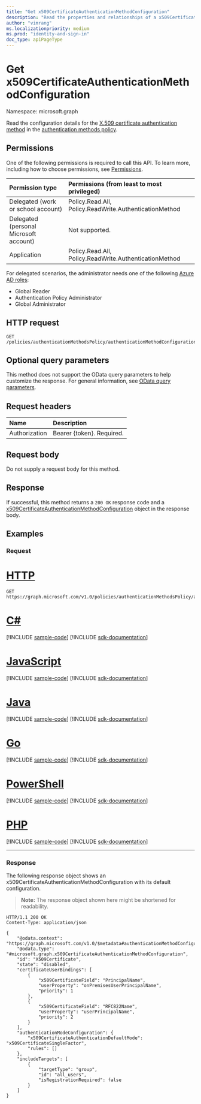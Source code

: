 ```yaml
---
title: "Get x509CertificateAuthenticationMethodConfiguration"
description: "Read the properties and relationships of a x509CertificateAuthenticationMethodConfiguration object."
author: "vimrang"
ms.localizationpriority: medium
ms.prod: "identity-and-sign-in"
doc_type: apiPageType
---
```


# Get x509CertificateAuthenticationMethodConfiguration
Namespace: microsoft.graph

Read the configuration details for the [X.509 certificate authentication method](../resources/x509certificateauthenticationmethodconfiguration.md) in the [authentication methods policy](../resources/authenticationmethodspolicy.md).

## Permissions
One of the following permissions is required to call this API. To learn more, including how to choose permissions, see [Permissions](/graph/permissions-reference).

|Permission type|Permissions (from least to most privileged)|
|:---|:---|
|Delegated (work or school account)|Policy.Read.All, Policy.ReadWrite.AuthenticationMethod|
|Delegated (personal Microsoft account)|Not supported.|
|Application|Policy.Read.All, Policy.ReadWrite.AuthenticationMethod|

For delegated scenarios, the administrator needs one of the following [Azure AD roles](/azure/active-directory/users-groups-roles/directory-assign-admin-roles#available-roles):

* Global Reader
* Authentication Policy Administrator
* Global Administrator

## HTTP request
<!-- {
  "blockType": "ignored"
}
-->
``` http
GET /policies/authenticationMethodsPolicy/authenticationMethodConfigurations/x509Certificate
```

## Optional query parameters
This method does not support the OData query parameters to help customize the response. For general information, see [OData query parameters](/graph/query-parameters).

## Request headers
|Name|Description|
|:---|:---|
|Authorization|Bearer {token}. Required.|

## Request body
Do not supply a request body for this method.

## Response

If successful, this method returns a `200 OK` response code and a [x509CertificateAuthenticationMethodConfiguration](../resources/x509certificateauthenticationmethodconfiguration.md) object in the response body.

## Examples

### Request

# [HTTP](#tab/http)
<!-- {
  "blockType": "request",
  "name": "get_x509certificateauthenticationmethodconfiguration"
}
-->
``` http
GET https://graph.microsoft.com/v1.0/policies/authenticationMethodsPolicy/authenticationMethodConfigurations/x509Certificate
```

# [C#](#tab/csharp)
[!INCLUDE [sample-code](../includes/snippets/csharp/get-x509certificateauthenticationmethodconfiguration-csharp-snippets.md)]
[!INCLUDE [sdk-documentation](../includes/snippets/snippets-sdk-documentation-link.md)]

# [JavaScript](#tab/javascript)
[!INCLUDE [sample-code](../includes/snippets/javascript/get-x509certificateauthenticationmethodconfiguration-javascript-snippets.md)]
[!INCLUDE [sdk-documentation](../includes/snippets/snippets-sdk-documentation-link.md)]

# [Java](#tab/java)
[!INCLUDE [sample-code](../includes/snippets/java/get-x509certificateauthenticationmethodconfiguration-java-snippets.md)]
[!INCLUDE [sdk-documentation](../includes/snippets/snippets-sdk-documentation-link.md)]

# [Go](#tab/go)
[!INCLUDE [sample-code](../includes/snippets/go/get-x509certificateauthenticationmethodconfiguration-go-snippets.md)]
[!INCLUDE [sdk-documentation](../includes/snippets/snippets-sdk-documentation-link.md)]

# [PowerShell](#tab/powershell)
[!INCLUDE [sample-code](../includes/snippets/powershell/get-x509certificateauthenticationmethodconfiguration-powershell-snippets.md)]
[!INCLUDE [sdk-documentation](../includes/snippets/snippets-sdk-documentation-link.md)]

# [PHP](#tab/php)
[!INCLUDE [sample-code](../includes/snippets/php/get-x509certificateauthenticationmethodconfiguration-php-snippets.md)]
[!INCLUDE [sdk-documentation](../includes/snippets/snippets-sdk-documentation-link.md)]

---


### Response
The following response object shows an x509CertificateAuthenticationMethodConfiguration with its default configuration.
>**Note:** The response object shown here might be shortened for readability.
<!-- {
  "blockType": "response",
  "truncated": true,
  "@odata.type": "microsoft.graph.x509CertificateAuthenticationMethodConfiguration"
}
-->
``` http
HTTP/1.1 200 OK
Content-Type: application/json

{
    "@odata.context": "https://graph.microsoft.com/v1.0/$metadata#authenticationMethodConfigurations/$entity",
    "@odata.type": "#microsoft.graph.x509CertificateAuthenticationMethodConfiguration",
    "id": "X509Certificate",
    "state": "disabled",
    "certificateUserBindings": [
        {
            "x509CertificateField": "PrincipalName",
            "userProperty": "onPremisesUserPrincipalName",
            "priority": 1
        },
        {
            "x509CertificateField": "RFC822Name",
            "userProperty": "userPrincipalName",
            "priority": 2
        }
    ],
    "authenticationModeConfiguration": {
        "x509CertificateAuthenticationDefaultMode": "x509CertificateSingleFactor",
        "rules": []
    },
    "includeTargets": [
        {
            "targetType": "group",
            "id": "all_users",
            "isRegistrationRequired": false
        }
    ]
}
```

